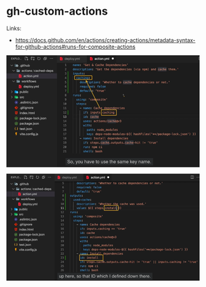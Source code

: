 # gh-custom-actions

Links:

- https://docs.github.com/en/actions/creating-actions/metadata-syntax-for-github-actions#runs-for-composite-actions

![](readme-images/inputs.png?raw=true)

![](readme-images/outputs.png?raw=true)